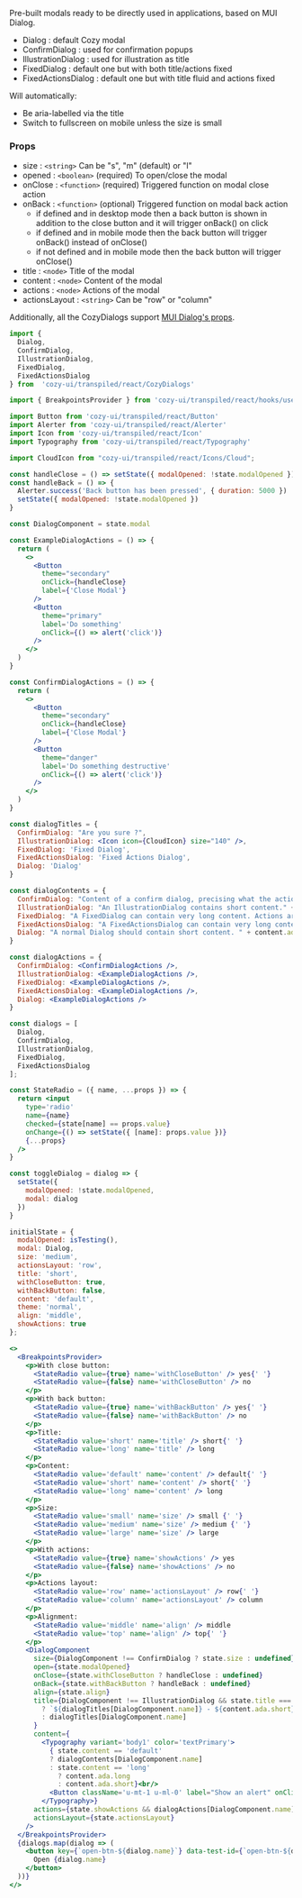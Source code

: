 Pre-built modals ready to be directly used in applications, based on MUI Dialog.

* Dialog : default Cozy modal
* ConfirmDialog : used for confirmation popups
* IllustrationDialog : used for illustration as title
* FixedDialog : default one but with both title/actions fixed
* FixedActionsDialog : default one but with title fluid and actions fixed

Will automatically:

* Be aria-labelled via the title
* Switch to fullscreen on mobile unless the size is small

### Props

* size : `<string>` Can be "s", "m" (default) or "l"
* opened : `<boolean>` (required) To open/close the modal
* onClose : `<function>` (required) Triggered function on modal close action
* onBack : `<function>` (optional) Triggered function on modal back action
  * if defined and in desktop mode then a back button is shown in addition to the close button and it will trigger onBack() on click
  * if defined and in mobile mode then the back button will trigger onBack() instead of onClose()
  * if not defined and in mobile mode then the back button will trigger onClose()
* title : `<node>` Title of the modal
* content : `<node>` Content of the modal
* actions : `<node>` Actions of the modal
* actionsLayout : `<string>` Can be "row" or "column"

Additionally, all the CozyDialogs support [MUI Dialog's props](https://v3.material-ui.com/api/dialog/).

```jsx
import {
  Dialog,
  ConfirmDialog,
  IllustrationDialog,
  FixedDialog,
  FixedActionsDialog
} from  'cozy-ui/transpiled/react/CozyDialogs'

import { BreakpointsProvider } from 'cozy-ui/transpiled/react/hooks/useBreakpoints'

import Button from 'cozy-ui/transpiled/react/Button'
import Alerter from 'cozy-ui/transpiled/react/Alerter'
import Icon from 'cozy-ui/transpiled/react/Icon'
import Typography from 'cozy-ui/transpiled/react/Typography'

import CloudIcon from "cozy-ui/transpiled/react/Icons/Cloud";

const handleClose = () => setState({ modalOpened: !state.modalOpened })
const handleBack = () => {
  Alerter.success('Back button has been pressed', { duration: 5000 })
  setState({ modalOpened: !state.modalOpened })
}

const DialogComponent = state.modal

const ExampleDialogActions = () => {
  return (
    <>
      <Button
        theme="secondary"
        onClick={handleClose}
        label={'Close Modal'}
      />
      <Button
        theme="primary"
        label='Do something'
        onClick={() => alert('click')}
      />
    </>
  )
}

const ConfirmDialogActions = () => {
  return (
    <>
      <Button
        theme="secondary"
        onClick={handleClose}
        label={'Close Modal'}
      />
      <Button
        theme="danger"
        label='Do something destructive'
        onClick={() => alert('click')}
      />
    </>
  )
}

const dialogTitles = {
  ConfirmDialog: "Are you sure ?",
  IllustrationDialog: <Icon icon={CloudIcon} size="140" />,
  FixedDialog: 'Fixed Dialog',
  FixedActionsDialog: 'Fixed Actions Dialog',
  Dialog: 'Dialog'
}

const dialogContents = {
  ConfirmDialog: "Content of a confirm dialog, precising what the actions will do, and asking the user if she is sure.",
  IllustrationDialog: "An IllustrationDialog contains short content." + content.ada.short,
  FixedDialog: "A FixedDialog can contain very long content. Actions are at the bottom of the content are not visible to the user if she has not scrolled to the bottom. " + content.ada.long,
  FixedActionsDialog: "A FixedActionsDialog can contain very long content. Actions are visible even without scrolling. " + content.ada.long,
  Dialog: "A normal Dialog should contain short content. " + content.ada.short
}

const dialogActions = {
  ConfirmDialog: <ConfirmDialogActions />,
  IllustrationDialog: <ExampleDialogActions />,
  FixedDialog: <ExampleDialogActions />,
  FixedActionsDialog: <ExampleDialogActions />,
  Dialog: <ExampleDialogActions />
}

const dialogs = [
  Dialog,
  ConfirmDialog,
  IllustrationDialog,
  FixedDialog,
  FixedActionsDialog
];

const StateRadio = ({ name, ...props }) => {
  return <input
    type='radio'
    name={name}
    checked={state[name] == props.value}
    onChange={() => setState({ [name]: props.value })}
    {...props}
  />
}

const toggleDialog = dialog => {
  setState({
    modalOpened: !state.modalOpened,
    modal: dialog
  })
}

initialState = {
  modalOpened: isTesting(),
  modal: Dialog,
  size: 'medium',
  actionsLayout: 'row',
  title: 'short',
  withCloseButton: true,
  withBackButton: false,
  content: 'default',
  theme: 'normal',
  align: 'middle',
  showActions: true
};

<>
  <BreakpointsProvider>
    <p>With close button:
      <StateRadio value={true} name='withCloseButton' /> yes{' '}
      <StateRadio value={false} name='withCloseButton' /> no
    </p>
    <p>With back button:
      <StateRadio value={true} name='withBackButton' /> yes{' '}
      <StateRadio value={false} name='withBackButton' /> no
    </p>
    <p>Title:
      <StateRadio value='short' name='title' /> short{' '}
      <StateRadio value='long' name='title' /> long
    </p>
    <p>Content:
      <StateRadio value='default' name='content' /> default{' '}
      <StateRadio value='short' name='content' /> short{' '}
      <StateRadio value='long' name='content' /> long
    </p>
    <p>Size:
      <StateRadio value='small' name='size' /> small {' '}
      <StateRadio value='medium' name='size' /> medium {' '}
      <StateRadio value='large' name='size' /> large
    </p>
    <p>With actions:
      <StateRadio value={true} name='showActions' /> yes
      <StateRadio value={false} name='showActions' /> no
    </p>
    <p>Actions layout:
      <StateRadio value='row' name='actionsLayout' /> row{' '}
      <StateRadio value='column' name='actionsLayout' /> column
    </p>
    <p>Alignment:
      <StateRadio value='middle' name='align' /> middle
      <StateRadio value='top' name='align' /> top{' '}
    </p>
    <DialogComponent
      size={DialogComponent !== ConfirmDialog ? state.size : undefined}
      open={state.modalOpened}
      onClose={state.withCloseButton ? handleClose : undefined}
      onBack={state.withBackButton ? handleBack : undefined}
      align={state.align}
      title={DialogComponent !== IllustrationDialog && state.title === "long"
        ? `${dialogTitles[DialogComponent.name]} - ${content.ada.short}`
        : dialogTitles[DialogComponent.name]
      }
      content={
        <Typography variant='body1' color='textPrimary'>
          { state.content == 'default'
          ? dialogContents[DialogComponent.name]
          : state.content == 'long'
            ? content.ada.long
            : content.ada.short}<br/>
          <Button className='u-mt-1 u-ml-0' label="Show an alert" onClick={() => Alerter.success('Hello', { duration: 100000 })}/>
        </Typography>}
      actions={state.showActions && dialogActions[DialogComponent.name]}
      actionsLayout={state.actionsLayout}
    />
  </BreakpointsProvider>
  {dialogs.map(dialog => (
    <button key={`open-btn-${dialog.name}`} data-test-id={`open-btn-${dialog.name}`} onClick={() => toggleDialog(dialog)}>
      Open {dialog.name}
    </button>
  ))}
</>
```
